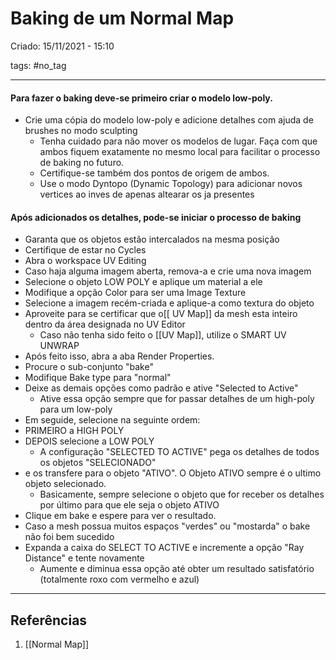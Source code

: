 # Baking de um Normal Map
Criado: 15/11/2021 - 15:10

tags: #no_tag 

---

#### Para fazer o baking deve-se primeiro criar o modelo low-poly.
- Crie uma cópia do modelo low-poly e adicione detalhes com ajuda de brushes no modo sculpting
  - Tenha cuidado para não mover os modelos de lugar. Faça com que ambos fiquem exatamente no mesmo local para facilitar o processo de baking no futuro.
  - Certifique-se também dos pontos de origem de ambos.
  - Use o modo Dyntopo (Dynamic Topology) para adicionar novos vertices ao inves de apenas altearar os ja presentes
#### Após adicionados os detalhes, pode-se iniciar o processo de baking
- Garanta que os objetos estão intercalados na mesma posição
- Certifique de estar no Cycles
- Abra o workspace UV Editing
- Caso haja alguma imagem aberta, remova-a e crie uma nova imagem 
- Selecione o objeto LOW POLY e aplique um material a ele
- Modifique a opção Color para ser uma Image Texture
- Selecione a imagem recém-criada e aplique-a como textura do objeto
- Aproveite para se certificar que o[[ UV Map]] da mesh esta inteiro dentro da área designada no UV Editor
  - Caso não tenha sido feito o [[UV Map]], utilize o SMART UV UNWRAP
- Após feito isso, abra a aba Render Properties.
- Procure o sub-conjunto "bake"
- Modifique Bake type para "normal"
- Deixe as demais opções como padrão e ative "Selected to Active"
  - Ative essa opção sempre que for passar detalhes de um high-poly para um low-poly
- Em seguide, selecione na seguinte ordem:
- PRIMEIRO a HIGH POLY 
- DEPOIS selecione a LOW POLY
  - A configuração "SELECTED TO ACTIVE" pega os detalhes de todos os objetos "SELECIONADO"
- e os transfere para o objeto "ATIVO". O Objeto ATIVO sempre é o ultimo objeto selecionado.
  - Basicamente, sempre selecione o objeto que for receber os detalhes por último para que ele seja o objeto ATIVO
- Clique em bake e espere para ver o resultado.
- Caso a mesh possua muitos espaços "verdes" ou "mostarda" o bake não foi bem sucedido
- Expanda a caixa do SELECT TO ACTIVE e incremente a opção "Ray Distance" e tente novamente
  - Aumente e diminua essa opção até obter um resultado satisfatório (totalmente roxo com vermelho e azul)

---
## Referências
1. [[Normal Map]]